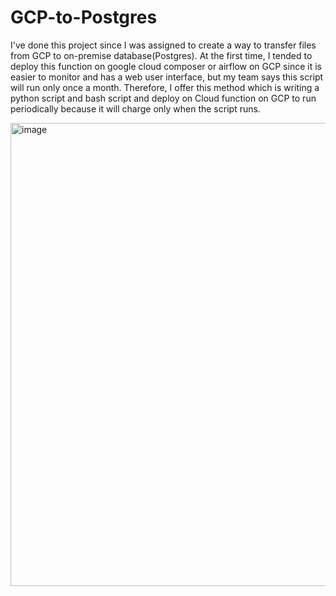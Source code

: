 # GCP-to-Postgres

I've done this project since I was assigned to create a way to transfer files from GCP to on-premise database(Postgres). At the first time, I tended to deploy this function on google cloud composer or airflow on GCP since it is easier to monitor and has a web user interface, but my team says this script will run only once a month. Therefore, I offer this method which is writing a python script and bash script and deploy on Cloud function on GCP to run periodically because it will charge only when the script runs. 


   <img width="741" alt="image" src="https://user-images.githubusercontent.com/102346723/213926684-ee7a9412-bf57-4745-ad76-64d1d60ba4aa.png">

